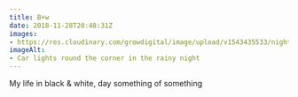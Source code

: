 ```yaml
---
title: B+w
date: 2018-11-28T20:48:31Z
images: 
- https://res.cloudinary.com/growdigital/image/upload/v1543435533/night-light-9EB4DEAC.jpg
imageAlt: 
- Car lights round the corner in the rainy night
---
```


My life in black & white, day something of something
